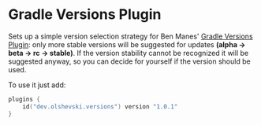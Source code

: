 # Gradle Versions Plugin

Sets up a simple version selection strategy for Ben Manes' [Gradle Versions Plugin](https://github.com/ben-manes/gradle-versions-plugin): only more stable versions will be suggested for updates **(alpha -> beta -> rc -> stable)**. If the version stability cannot be recognized it will be suggested anyway, so you can decide for yourself if the version should be used.

To use it just add:

```kotlin
plugins {
    id("dev.olshevski.versions") version "1.0.1"
}
```